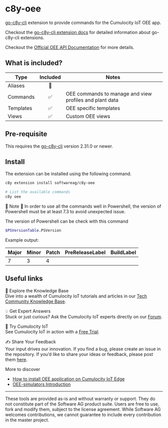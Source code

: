 # c8y-oee

[go-c8y-cli](https://github.com/reubenmiller/go-c8y-cli) extension to provide commands for the Cumulocity IoT OEE app.

Checkout the [go-c8y-cli extension docs](https://goc8ycli.netlify.app/docs/concepts/extensions/) for detailed information about go-c8y-cli extensions.

Checkout the [Official OEE API Documentation](https://cumulocity.com/api/oee) for more details.

## What is included?

|Type|Included|Notes|
|----|:-:|-----|
|Aliases|🔲||
|Commands|✅|OEE commands to manage and view profiles and plant data|
|Templates|✅|OEE specific templates|
|Views|✅|Custom OEE views|

## Pre-requisite

This requires the [go-c8y-cli](https://github.com/reubenmiller/go-c8y-cli/releases) version 2.31.0 or newer.

## Install

The extension can be installed using the following command.

```sh
c8y extension install softwareag/c8y-oee

# List the available commands
c8y oee
```
:rotating_light: Note :rotating_light: In order to use all the commands well in Powershell, the version of Powershell must be at least 7.3 to avoid unexpected issue.

The version of Powershell can be check with this command

```sh
$PSVersionTable.PSVersion
```

Example output:

| Major | Minor | Patch | PreReleaseLabel  | BuildLabel         |
|-------| ----- |-------|------------------|--------------------|
| 7     |    3  | 4     |   |   |

## Useful links 

📘 Explore the Knowledge Base   
Dive into a wealth of Cumulocity IoT tutorials and articles in our [Tech Community Knowledge Base](https://tech.forums.softwareag.com/tags/c/knowledge-base/6/cumulocity-iot).  

💡 Get Expert Answers    
Stuck or just curious? Ask the Cumulocity IoT experts directly on our [Forum](https://tech.forums.softwareag.com/tags/c/forum/1/Cumulocity-IoT).   

🚀 Try Cumulocity IoT    
See Cumulocity IoT in action with a [Free Trial](https://techcommunity.softwareag.com/en_en/downloads.html).   

✍️ Share Your Feedback    
Your input drives our innovation. If you find a bug, please create an issue in the repository. If you’d like to share your ideas or feedback, please post them [here](https://tech.forums.softwareag.com/c/feedback/2). 

More to discover
* [How to install OEE application on Cumulocity IoT Edge](https://tech.forums.softwareag.com/t/how-to-install-oee-application-on-cumulocity-iot-edge/268199)  
* [OEE-simulators Introduction](https://tech.forums.softwareag.com/t/oee-simulators-introduction/277727)  
----
These tools are provided as-is and without warranty or support. They do not constitute part of the Software AG product suite. Users are free to use, fork and modify them, subject to the license agreement. While Software AG welcomes contributions, we cannot guarantee to include every contribution in the master project.
